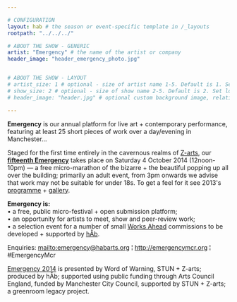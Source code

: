 ```yaml
---

# CONFIGURATION
layout: hab # the season or event-specific template in /_layouts
rootpath: "../../../"

# ABOUT THE SHOW - GENERIC
artist: "Emergency" # the name of the artist or company
header_image: "header_emergency_photo.jpg"   


# ABOUT THE SHOW - LAYOUT
# artist_size: 1 # optional - size of artist name 1-5. Default is 1. Set longer names to lower values
# show_size: 2 # optional - size of show name 2-5. Default is 2. Set longer names to lower values
# header_image: "header.jpg" # optional custom background image, relative to current page

---
```

**Emergency** is our annual platform for live art + contemporary performance, featuring at least 25 short pieces of work over a day/evening in Manchester… 
             
Staged for the first time entirely in the cavernous realms of [Z-arts](http://www.z-arts.org/about-us/getting-here), our **[fifteenth Emergency](/current/2014-emergency)** takes place on Saturday 4 October 2014 (12noon-10pm) — a free micro-marathon of the bizarre + the beautiful popping up all over the building; primarily an adult event, from 3pm onwards we advise that work may not be suitable for under 18s. To get a feel for it see 2013's [programme](/archive/2013-emergency) + [gallery](/galleries/2013-emergency).        
      
**Emergency is:**    
• a free, public micro-festival + open submission platform;   
• an opportunity for artists to meet, show and peer-review work;      
• a selection event for a number of small [Works Ahead](/hab/worksahead) commissions to be developed + supported by [hÅb](/hab).        
        
Enquiries: <mailto:emergency@habarts.org> ¦ <http://emergencymcr.org> ¦ #EmergencyMcr        
        
[Emergency 2014](/current/2014-emergency) is presented by Word of Warning, STUN + Z-arts; produced by hÅb; supported using public funding through Arts Council England, funded by Manchester City Council, supported by STUN + Z-arts; a greenroom legacy project.
